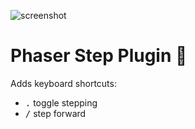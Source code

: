 ![screenshot](https://samme.github.io/phaser-plugin-step/screenshot.png)

Phaser Step Plugin 💃
==================

Adds keyboard shortcuts:

- <kbd>.</kbd> toggle stepping
- <kbd>/</kbd> step forward
